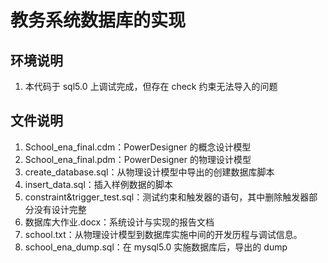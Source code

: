 # 教务系统数据库的实现

## 环境说明

1. 本代码于 sql5.0 上调试完成，但存在 check 约束无法导入的问题

## 文件说明

1. School_ena_final.cdm：PowerDesigner 的概念设计模型
2. School_ena_final.pdm：PowerDesigner 的物理设计模型
3. create_database.sql：从物理设计模型中导出的创建数据库脚本
4. insert_data.sql：插入样例数据的脚本
5. constraint&trigger_test.sql：测试约束和触发器的语句，其中删除触发器部分没有设计完整
6. 数据库大作业.docx：系统设计与实现的报告文档
7. school.txt：从物理设计模型到数据库实施中间的开发历程与调试信息。
8. school_ena_dump.sql：在 mysql5.0 实施数据库后，导出的 dump
